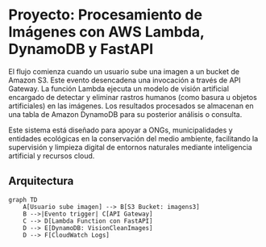 # Proyecto: Procesamiento de Imágenes con AWS Lambda, DynamoDB y FastAPI

El flujo comienza cuando un usuario sube una imagen a un bucket de Amazon S3. Este evento desencadena una invocación a través de API Gateway. La función Lambda ejecuta un modelo de visión artificial encargado de detectar y eliminar rastros humanos (como basura u objetos artificiales) en las imágenes. Los resultados procesados se almacenan en una tabla de Amazon DynamoDB para su posterior análisis o consulta.

Este sistema está diseñado para apoyar a ONGs, municipalidades y entidades ecológicas en la conservación del medio ambiente, facilitando la supervisión y limpieza digital de entornos naturales mediante inteligencia artificial y recursos cloud.



## Arquitectura 

```mermaid
graph TD
    A[Usuario sube imagen] --> B[S3 Bucket: imagens3]
    B -->|Evento trigger| C[API Gateway]
    C --> D[Lambda Function con FastAPI]
    D --> E[DynamoDB: VisionCleanImages]
    D --> F[CloudWatch Logs]
```
